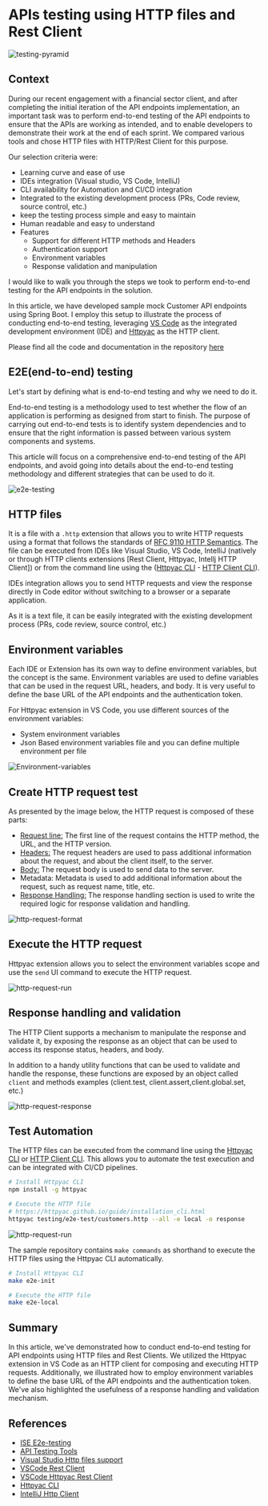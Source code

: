 # APIs testing using HTTP files and Rest Client

![testing-pyramid](./images/testing-pyramid.png)

## Context

During our recent engagement with a financial sector client, and after completing the initial iteration of the API endpoints implementation, an important task was to perform end-to-end testing of the API endpoints to ensure that the APIs are working as intended, and to enable developers to demonstrate their work at the end of each sprint. We compared various tools and chose HTTP files with HTTP/Rest Client for this purpose.

Our selection criteria were:

- Learning curve and ease of use
- IDEs integration (Visual studio, VS Code, IntelliJ)
- CLI availability for Automation and CI/CD integration
- Integrated to the existing development process (PRs, Code review, source control, etc.)
- keep the testing process simple and easy to maintain
- Human readable and easy to understand
- Features
    - Support for different HTTP methods and Headers
    - Authentication support
    - Environment variables
    - Response validation and manipulation

I would like to walk you through the steps we took to perform end-to-end testing for the API endpoints in the solution.

In this article, we have developed sample mock Customer API endpoints using Spring Boot. I employ this setup to illustrate the process of conducting end-to-end testing, leveraging [VS Code](https://code.visualstudio.com/) as the integrated development environment (IDE) and  [Httpyac](https://marketplace.visualstudio.com/items?itemName=anweber.vscode-httpyac) as the HTTP client.

Please find all the code and documentation in the repository [here](https://github.com/ISE-Neutrino/api-testing)

## E2E(end-to-end) testing

Let's start by defining what is end-to-end testing and why we need to do it.

End-to-end testing is a methodology used to test whether the flow of an application is performing as designed from start to finish. The purpose of carrying out end-to-end tests is to identify system dependencies and to ensure that the right information is passed between various system components and systems.

This article will focus on a comprehensive end-to-end testing of the API endpoints, and avoid going into details about the end-to-end testing methodology and different strategies that can be used to do it.

![e2e-testing](./images/e2e-testing.png)

## HTTP files

It is a file with a `.http` extension that allows you to write HTTP requests using a format that follows the standards of [RFC 9110 HTTP Semantics](https://www.rfc-editor.org/rfc/rfc9110.html). The file can be executed from IDEs like Visual Studio, VS Code, IntelliJ (natively or through HTTP clients extensions [Rest Client, Httpyac, Intellj HTTP Client]) or from the command line using the ([Httpyac CLI](https://httpyac.github.io/guide/installation_cli.html) - [HTTP Client CLI](https://www.jetbrains.com/help/idea/http-client-in-product-code-editor.html)).

IDEs integration allows you to send HTTP requests and view the response directly in Code editor without switching to a browser or a separate application.

As it is a text file, it can be easily integrated with the existing development process (PRs, code review, source control, etc.)

## Environment variables

Each IDE or Extension has its own way to define environment variables, but the concept is the same. Environment variables are used to define variables that can be used in the request URL, headers, and body. It is very useful to define the base URL of the API endpoints and the authentication token.

For Httpyac extension in VS Code, you use different sources of the environment variables:
 - System environment variables
 - Json Based environment variables file and you can define multiple environment per file

 ![Environment-variables](./images/http-files-env.jpg)

## Create HTTP request test

As presented by the image below, the HTTP request is composed of these parts:

- [Request line:](https://httpyac.github.io/guide/request.html#request-line) The first line of the request contains the HTTP method, the URL, and the HTTP version.
- [Headers:](https://httpyac.github.io/guide/request.html#headers) The request headers are used to pass additional information about the request, and about the client itself, to the server.
- [Body:](https://httpyac.github.io/guide/request.html#request-body) The request body is used to send data to the server.
- Metadata: Metadata is used to add additional information about the request, such as request name, title, etc.
- [Response Handling:](https://httpyac.github.io/guide/assert.html) The response handling section is used to write the required logic for response validation and handling.

![http-request-format](./images/http-files-sample.jpg)

 ## Execute the HTTP request

 Httpyac extension allows you to select the environment variables scope and use the `send` UI command to execute the HTTP request.

 
![http-request-run](./images/http-files-run.jpg)

## Response handling and validation

The HTTP Client supports a mechanism to manipulate the response and validate it, by exposing the response as an object that can be used to access its response status, headers, and body.

In addition to a handy utility functions that can be used to validate and handle the response, these functions are exposed by an object called `client` and methods examples (client.test, client.assert,client.global.set, etc.)

![http-request-response](./images/http-files-response-access.jpg)

## Test Automation 

The HTTP files can be executed from the command line using the [Httpyac CLI](https://httpyac.github.io/guide/installation_cli.html) or [HTTP Client CLI](https://www.jetbrains.com/help/idea/http-client-in-product-code-editor.html). This allows you to automate the test execution and can be integrated with CI/CD pipelines.


```bash
# Install Httpyac CLI
npm install -g httpyac

# Execute the HTTP file
# https://httpyac.github.io/guide/installation_cli.html
httpyac testing/e2e-test/customers.http --all -e local -o response
```

![http-request-run](./images/http-files-run-cli.jpg)

The sample repository contains `make commands` as shorthand to execute the HTTP files using the Httpyac CLI automatically.

```bash
# Install Httpyac CLI
make e2e-init

# Execute the HTTP file
make e2e-local
```

## Summary

In this article, we've demonstrated how to conduct end-to-end testing for API endpoints using HTTP files and Rest Clients. We utilized the Httpyac extension in VS Code as an HTTP client for composing and executing HTTP requests. Additionally, we illustrated how to employ environment variables to define the base URL of the API endpoints and the authentication token. 
We've also highlighted the usefulness of a response handling and validation mechanism.

## References

- [ISE E2e-testing](https://microsoft.github.io/code-with-engineering-playbook/automated-testing/e2e-testing/)
- [API Testing Tools](https://www.accelq.com/blog/api-testing-tools/)
- [Visual Studio Http files support](https://learn.microsoft.com/en-us/aspnet/core/test/http-files?view=aspnetcore-8.0)
- [VSCode Rest Client](https://marketplace.visualstudio.com/items?itemName=humao.rest-client)
- [VSCode Httpyac Rest Client](https://marketplace.visualstudio.com/items?itemName=anweber.vscode-httpyac)
- [Httpyac CLI](https://httpyac.github.io/guide/installation_cli.html)
- [IntelliJ Http Client](https://www.jetbrains.com/help/idea/http-client-in-product-code-editor.html)


